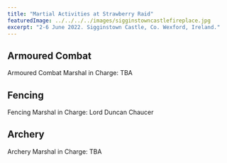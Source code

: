 ```yaml
---
title: "Martial Activities at Strawberry Raid"
featuredImage: ../../../../images/sigginstowncastlefireplace.jpg
excerpt: "2-6 June 2022. Sigginstown Castle, Co. Wexford, Ireland."
---
```


## Armoured Combat
Armoured Combat Marshal in Charge: TBA

## Fencing
Fencing Marshal in Charge: Lord Duncan Chaucer

## Archery
Archery Marshal in Charge: TBA  
